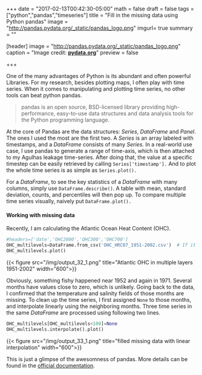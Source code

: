 +++
date = "2017-02-13T00:42:30-05:00"
math = false
draft = false
tags = ["python","pandas","timeseries"]
title = "Fill in the missing data using Python pandas"
image = "http://pandas.pydata.org/_static/pandas_logo.png"
imgurl= true
summary = ""

[header]
image = "http://pandas.pydata.org/_static/pandas_logo.png"
caption = "Image credit: [**pydata.org**](http://pandas.pydata.org/)"
preview = false

+++

One of the many advantages of Python is its abundant and often powerful Libraries. For my research, besides plotting maps, I often play with time series. When it comes to manipulating and plotting time series, no other tools can beat python pandas. 

<!--more-->

>pandas is an open source, BSD-licensed library providing high-performance, easy-to-use data structures and data analysis tools for the Python programming language.


At the core of Pandas are the data structures: *Series*, *DataFrame* and *Panel*. The ones I used the most are the first two. A *Series* is an array labeled with timestamps, and a *DataFrame* consists of many *Series*. In a real-world use case, I use pandas to generate a range of time-axis, which is then attached to my Agulhas leakage time-series. After doing that, the value at a specific timestep can be easily retrieved by calling `Series['timestamp'].` And to plot the whole time series is as simple as `Series.plot().` 

For a *DataFrame*, to see the key statistics of a *DataFrame* with many columns, simply use `DataFrame.describe()`. A table with mean, standard deviation, counts, and percentiles will then pop up. To compare multiple time series visually, naively put `DataFrame.plot().` 


#### Working with missing data

Recently, I am calculating the Atlantic Ocean Heat Content (OHC). 

```python
#headers=['date','OHC2000','OHC300','OHC700']
OHC_multilevels=DataFrame.from_csv('OHC_HRC07_1951-2002.csv')  # If it's pandas generated, this is much easier.
OHC_multilevels.plot()
```

{{< figure src="/img/output_32_1.png" title="Atlantic OHC in multiple layers 1951-2002" width="600">}}

Obviously, something fishy happened near 1952 and again in 1971. Several months have values close to zero, which is unlikely. Going back to the data, I confirmed that the temperature and salinity fields of those months are missing. To clean up the time series, I first assigned `None` to those months, and interpolate linearly using the neighboring months. Three time series in the same *DataFrame* are processed using following two lines. 

```python
OHC_multilevels[OHC_multilevels<100]=None
OHC_multilevels.interpolate().plot()
```

{{< figure src="/img/output_33_1.png" title="filled missing data with linear interpolation" width="600">}}

This is just a glimpse of the awesomness of pandas. More details can be found in the [official documentation](http://pandas.pydata.org/pandas-docs/stable/overview.html). 


